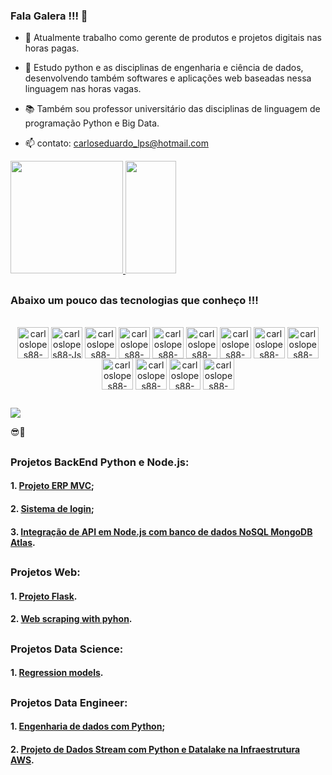 ### Fala Galera !!! 👋
  
- 🔭 Atualmente trabalho como gerente de produtos e projetos digitais nas horas pagas.
  
- 🌱 Estudo python e as disciplinas de engenharia e ciência de dados, desenvolvendo também softwares e aplicações web baseadas nessa linguagem nas horas vagas.
  
- 📚 Também sou professor universitário das disciplinas de linguagem de programação Python e Big Data.
  
- 📫 contato: carloseduardo_lps@hotmail.com
  
<div>
  <a href="https://github.com/carloslopes88">
    <img height="180em" src="https://github-readme-stats.vercel.app/api?username=carloslopes88&show_icons=true&theme=tokyonight&include_all_commits=true&count_private=true"/>
    <img width="40%" height="180em" src="https://github-readme-stats.vercel.app/api/top-langs/?username=carloslopes88&layout=compact&langs_count=7&theme=tokyonight"/>
  </a>
</div>
<div>
  
</div>

##

### Abaixo um pouco das tecnologias que conheço !!!


<div width="100%" style="display: inline_block; text-align:center;"><br>
  <img align="center" alt="carloslopes88-Python" height="50" width="50" src="https://skillicons.dev/icons?i=py">
  <img align="center" alt="carloslopes88-Js" height="50" width="50" src="https://skillicons.dev/icons?i=js">
  <img align="center" alt="carloslopes88-Html" height="50" width="50" src="https://skillicons.dev/icons?i=html">
  <img align="center" alt="carloslopes88-Css" height="50" width="50" src="https://skillicons.dev/icons?i=css">
  <img align="center" alt="carloslopes88-Csharp" height="50" width="50" src="https://skillicons.dev/icons?i=cs">
  <img align="center" alt="carloslopes88-Django" height="50" width="50" src="https://skillicons.dev/icons?i=django">
  <img align="center" alt="carloslopes88-Flask" height="50" width="50" src="https://skillicons.dev/icons?i=flask">
  <img align="center" alt="carloslopes88-FastAPI" height="50" width="50" src="https://skillicons.dev/icons?i=fastapi">
  <img align="center" alt="carloslopes88-Aws" height="50" width="50" src="https://skillicons.dev/icons?i=aws">
  <img align="center" alt="carloslopes88-Docker" height="50" width="50" src="https://skillicons.dev/icons?i=docker">
  <img align="center" alt="carloslopes88-Terraform" height="50" width="50" src="https://skillicons.dev/icons?i=terraform">
  <img align="center" alt="carloslopes88-Kubernetes" height="50" width="50" src="https://skillicons.dev/icons?i=kubernetes">
  <img align="center" alt="carloslopes88-Kafka" height="50" width="50" src="https://skillicons.dev/icons?i=kafka">
</div>

##

<div>
  <a href="https://www.linkedin.com/in/carlos-eduardo-lopes-planejamento-empresarial/" target="_blank"><img src="https://img.shields.io/badge/-LinkedIn-%230077B5?style=for-the-badge&logo=linkedin&logoColor=white" target="_blank"></a>
</div>  

😎🤙

##

### Projetos BackEnd Python e Node.js:

#### 1. [Projeto ERP MVC](https://github.com/CarlosLopes88/Projeto_ERP_MVC);

#### 2. [Sistema de login](https://github.com/CarlosLopes88/Projeto-Login-System);

#### 3. [Integração de API em Node.js com banco de dados NoSQL MongoDB Atlas](https://github.com/CarlosLopes88/API_Node_MongoDB).



##

### Projetos Web:

#### 1. [Projeto Flask](https://github.com/CarlosLopes88/Projeto_Flask).

#### 2. [Web scraping with pyhon](https://github.com/CarlosLopes88/Web_scraping_with_pyhon).

##

### Projetos Data Science:

#### 1. [Regression models](https://github.com/CarlosLopes88/Sales_forecast_regression_models).

##

### Projetos Data Engineer:

#### 1. [Engenharia de dados com Python](https://github.com/CarlosLopes88/data_engineer_python_project);
#### 2. [Projeto de Dados Stream com Python e Datalake na Infraestrutura AWS](https://github.com/CarlosLopes88/data_stream_with_python_aws_datalake).

##
